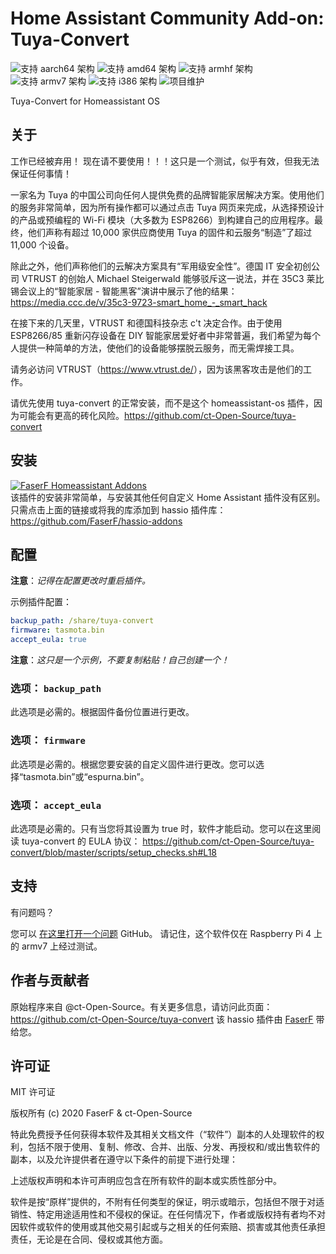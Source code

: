 # Home Assistant Community Add-on: Tuya-Convert
![支持 aarch64 架构][aarch64-shield] ![支持 amd64 架构][amd64-shield] ![支持 armhf 架构][armhf-shield] ![支持 armv7 架构][armv7-shield] ![支持 i386 架构][i386-shield]
![项目维护][maintenance-shield]

Tuya-Convert for Homeassistant OS

## 关于

工作已经被弃用！
现在请不要使用！！！这只是一个测试，似乎有效，但我无法保证任何事情！

一家名为 Tuya 的中国公司向任何人提供免费的品牌智能家居解决方案。使用他们的服务非常简单，因为所有操作都可以通过点击 Tuya 网页来完成，从选择预设计的产品或预编程的 Wi-Fi 模块（大多数为 ESP8266）到构建自己的应用程序。最终，他们声称有超过 10,000 家供应商使用 Tuya 的固件和云服务“制造”了超过 11,000 个设备。

除此之外，他们声称他们的云解决方案具有“军用级安全性”。德国 IT 安全初创公司 VTRUST 的创始人 Michael Steigerwald 能够驳斥这一说法，并在 35C3 莱比锡会议上的“智能家居 - 智能黑客”演讲中展示了他的结果：<https://media.ccc.de/v/35c3-9723-smart_home_-_smart_hack>

在接下来的几天里，VTRUST 和德国科技杂志 c't 决定合作。由于使用 ESP8266/85 重新闪存设备在 DIY 智能家居爱好者中非常普遍，我们希望为每个人提供一种简单的方法，使他们的设备能够摆脱云服务，而无需焊接工具。

请务必访问 VTRUST（<https://www.vtrust.de/>），因为该黑客攻击是他们的工作。

请优先使用 tuya-convert 的正常安装，而不是这个 homeassistant-os 插件，因为可能会有更高的砖化风险。<https://github.com/ct-Open-Source/tuya-convert>

## 安装

[![FaserF Homeassistant Addons](https://my.home-assistant.io/badges/supervisor_add_addon_repository.svg)](https://my.home-assistant.io/redirect/supervisor_add_addon_repository/?repository_url=https%3A%2F%2Fgithub.com%2FFaserF%2Fhassio-addons)
<br />
该插件的安装非常简单，与安装其他任何自定义 Home Assistant 插件没有区别。<br />
只需点击上面的链接或将我的库添加到 hassio 插件库： <https://github.com/FaserF/hassio-addons>

## 配置

**注意**：_记得在配置更改时重启插件。_

示例插件配置：

```yaml
backup_path: /share/tuya-convert
firmware: tasmota.bin
accept_eula: true
```

**注意**：_这只是一个示例，不要复制粘贴！自己创建一个！_

### 选项： `backup_path`

此选项是必需的。根据固件备份位置进行更改。

### 选项： `firmware`

此选项是必需的。根据您要安装的自定义固件进行更改。您可以选择“tasmota.bin”或“espurna.bin”。

### 选项： `accept_eula`

此选项是必需的。只有当您将其设置为 true 时，软件才能启动。您可以在这里阅读 tuya-convert 的 EULA 协议： <https://github.com/ct-Open-Source/tuya-convert/blob/master/scripts/setup_checks.sh#L18>

## 支持

有问题吗？

您可以 [在这里打开一个问题][issue] GitHub。
请记住，这个软件仅在 Raspberry Pi 4 上的 armv7 上经过测试。

## 作者与贡献者

原始程序来自 @ct-Open-Source。有关更多信息，请访问此页面： <https://github.com/ct-Open-Source/tuya-convert>
该 hassio 插件由 [FaserF] 带给您。

## 许可证

MIT 许可证

版权所有 (c) 2020 FaserF & ct-Open-Source

特此免费授予任何获得本软件及其相关文档文件（“软件”）副本的人处理软件的权利，包括不限于使用、复制、修改、合并、出版、分发、再授权和/或出售软件的副本，以及允许提供者在遵守以下条件的前提下进行处理：

上述版权声明和本许可声明应包含在所有软件的副本或实质性部分中。

软件是按“原样”提供的，不附有任何类型的保证，明示或暗示，包括但不限于对适销性、特定用途适用性和不侵权的保证。在任何情况下，作者或版权持有者均不对因软件或软件的使用或其他交易引起或与之相关的任何索赔、损害或其他责任承担责任，无论是在合同、侵权或其他方面。

[aarch64-shield]: https://img.shields.io/badge/aarch64-yes-green.svg
[amd64-shield]: https://img.shields.io/badge/amd64-yes-green.svg
[armhf-shield]: https://img.shields.io/badge/armhf-yes-green.svg
[armv7-shield]: https://img.shields.io/badge/armv7-yes-green.svg
[FaserF]: https://github.com/FaserF/
[i386-shield]: https://img.shields.io/badge/i386-yes-green.svg
[issue]: https://github.com/FaserF/hassio-addons/issues
[maintenance-shield]: https://img.shields.io/maintenance/yes/2020.svg